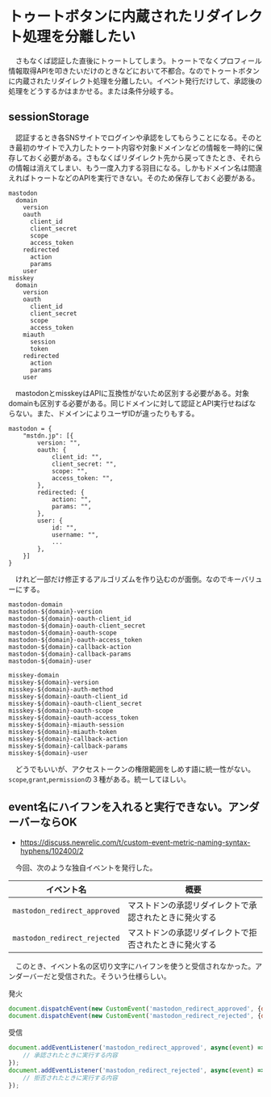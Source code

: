 # トゥートボタンに内蔵されたリダイレクト処理を分離したい

　さもなくば認証した直後にトゥートしてしまう。トゥートでなくプロフィール情報取得APIを叩きたいだけのときなどにおいて不都合。なのでトゥートボタンに内蔵されたリダイレクト処理を分離したい。イベント発行だけして、承認後の処理をどうするかはまかせる。または条件分岐する。
　

## sessionStorage

　認証するとき各SNSサイトでログインや承認をしてもらうことになる。そのとき最初のサイトで入力したトゥート内容や対象ドメインなどの情報を一時的に保存しておく必要がある。さもなくばリダイレクト先から戻ってきたとき、それらの情報は消えてしまい、もう一度入力する羽目になる。しかもドメイン名は間違えればトゥートなどのAPIを実行できない。そのため保存しておく必要がある。

```
mastodon
  domain
    version
    oauth
      client_id
      client_secret
      scope
      access_token
    redirected
      action
      params
    user
misskey
  domain
    version
    oauth
      client_id
      client_secret
      scope
      access_token
    miauth
      session
      token
    redirected
      action
      params
    user
```

　mastodonとmisskeyはAPIに互換性がないため区別する必要がある。対象domainも区別する必要がある。同じドメインに対して認証とAPI実行せねばならない。また、ドメインによりユーザIDが違ったりもする。

```
mastodon = {
    "mstdn.jp": [{
        version: "",
        oauth: {
            client_id: "",
            client_secret: "",
            scope: "",
            access_token: "",
        },
        redirected: {
            action: "",
            params: "",
        },
        user: {
            id: "",
            username: "",
            ...
        },
    }]    
}
```

　けれど一部だけ修正するアルゴリズムを作り込むのが面倒。なのでキーバリューにする。

```
mastodon-domain
mastodon-${domain}-version
mastodon-${domain}-oauth-client_id
mastodon-${domain}-oauth-client_secret
mastodon-${domain}-oauth-scope
mastodon-${domain}-oauth-access_token
mastodon-${domain}-callback-action
mastodon-${domain}-callback-params
mastodon-${domain}-user
```

```
misskey-domain
misskey-${domain}-version
misskey-${domain}-auth-method
misskey-${domain}-oauth-client_id
misskey-${domain}-oauth-client_secret
misskey-${domain}-oauth-scope
misskey-${domain}-oauth-access_token
misskey-${domain}-miauth-session
misskey-${domain}-miauth-token
misskey-${domain}-callback-action
misskey-${domain}-callback-params
misskey-${domain}-user
```

　どうでもいいが、アクセストークンの権限範囲をしめす語に統一性がない。`scope`,`grant`,`permission`の３種がある。統一してほしい。

## event名にハイフンを入れると実行できない。アンダーバーならOK

* https://discuss.newrelic.com/t/custom-event-metric-naming-syntax-hyphens/102400/2

　今回、次のような独自イベントを発行した。

イベント名|概要
----------|----
`mastodon_redirect_approved`|マストドンの承認リダイレクトで承認されたときに発火する
`mastodon_redirect_rejected`|マストドンの承認リダイレクトで拒否されたときに発火する

　このとき、イベント名の区切り文字にハイフンを使うと受信されなかった。アンダーバーだと受信された。そういう仕様らしい。

発火
```javascript
document.dispatchEvent(new CustomEvent('mastodon_redirect_approved', {detail: params}));
document.dispatchEvent(new CustomEvent('mastodon_redirect_rejected', {detail: params}));
```

受信
```javascript
document.addEventListener('mastodon_redirect_approved', async(event) => {
    // 承認されたときに実行する内容
});
document.addEventListener('mastodon_redirect_rejected', async(event) => {
    // 拒否されたときに実行する内容
});
```

